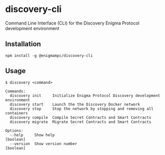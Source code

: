 # discovery-cli
Command Line Interface (CLI) for the Discovery Enigma Protocol development environment

## Installation
```
npm install -g @enigmampc/discovery-cli
```

## Usage
```
$ discovery <command>

Commands:
  discovery init     Initialize Enigma Protocol Discovery development environment
  discovery start    Launch the the Discovery Docker network
  discovery stop     Stop the network by stopping and removing all containers
  discovery compile  Compile Secret Contracts and Smart Contracts
  discovery migrate  Migrate Secret Contracts and Smart Contracts

Options:
  --help     Show help                                                 [boolean]
  --version  Show version number                                       [boolean]
```

